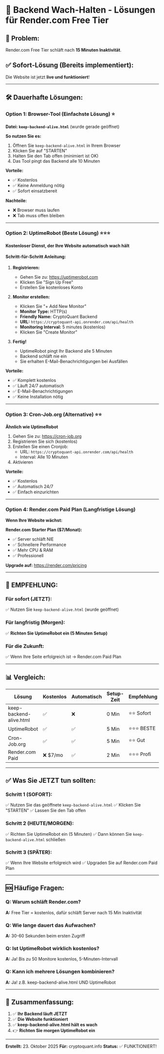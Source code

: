 # 🔧 Backend Wach-Halten - Lösungen für Render.com Free Tier

## 🎯 Problem:
Render.com Free Tier schläft nach **15 Minuten Inaktivität**.

## ✅ Sofort-Lösung (Bereits implementiert):
Die Website ist jetzt **live und funktioniert**!

---

## 🛠️ Dauerhafte Lösungen:

### Option 1: Browser-Tool (Einfachste Lösung) ⭐

**Datei: `keep-backend-alive.html`** (wurde gerade geöffnet)

**So nutzen Sie es:**
1. Öffnen Sie `keep-backend-alive.html` in Ihrem Browser
2. Klicken Sie auf "STARTEN"
3. Halten Sie den Tab offen (minimiert ist OK)
4. Das Tool pingt das Backend alle 10 Minuten

**Vorteile:**
- ✅ Kostenlos
- ✅ Keine Anmeldung nötig
- ✅ Sofort einsatzbereit

**Nachteile:**
- ❌ Browser muss laufen
- ❌ Tab muss offen bleiben

---

### Option 2: UptimeRobot (Beste Lösung) ⭐⭐⭐

**Kostenloser Dienst, der Ihre Website automatisch wach hält**

#### Schritt-für-Schritt Anleitung:

1. **Registrieren:**
   - Gehen Sie zu: https://uptimerobot.com
   - Klicken Sie "Sign Up Free"
   - Erstellen Sie kostenloses Konto

2. **Monitor erstellen:**
   - Klicken Sie "+ Add New Monitor"
   - **Monitor Type:** HTTP(s)
   - **Friendly Name:** CryptoQuant Backend
   - **URL:** `https://cryptoquant-api.onrender.com/api/health`
   - **Monitoring Interval:** 5 minutes (kostenlos)
   - Klicken Sie "Create Monitor"

3. **Fertig!**
   - UptimeRobot pingt Ihr Backend alle 5 Minuten
   - Backend schläft nie ein
   - Sie erhalten E-Mail-Benachrichtigungen bei Ausfällen

**Vorteile:**
- ✅ Komplett kostenlos
- ✅ Läuft 24/7 automatisch
- ✅ E-Mail-Benachrichtigungen
- ✅ Keine Installation nötig

---

### Option 3: Cron-Job.org (Alternative) ⭐⭐

**Ähnlich wie UptimeRobot**

1. Gehen Sie zu: https://cron-job.org
2. Registrieren Sie sich (kostenlos)
3. Erstellen Sie einen Cronjob:
   - URL: `https://cryptoquant-api.onrender.com/api/health`
   - Interval: Alle 10 Minuten
4. Aktivieren

**Vorteile:**
- ✅ Kostenlos
- ✅ Automatisch 24/7
- ✅ Einfach einzurichten

---

### Option 4: Render.com Paid Plan (Langfristige Lösung)

**Wenn Ihre Website wächst:**

**Render.com Starter Plan ($7/Monat):**
- ✅ Server schläft NIE
- ✅ Schnellere Performance
- ✅ Mehr CPU & RAM
- ✅ Professionell

**Upgrade auf:** https://render.com/pricing

---

## 🎯 EMPFEHLUNG:

### Für sofort (JETZT):
✅ Nutzen Sie `keep-backend-alive.html` (wurde geöffnet)

### Für langfristig (Morgen):
✅ **Richten Sie UptimeRobot ein (5 Minuten Setup)**

### Für die Zukunft:
✅ Wenn Ihre Seite erfolgreich ist → Render.com Paid Plan

---

## 📊 Vergleich:

| Lösung | Kostenlos | Automatisch | Setup-Zeit | Empfehlung |
|--------|-----------|-------------|------------|------------|
| keep-backend-alive.html | ✅ | ❌ | 0 Min | ⭐⭐ Sofort |
| UptimeRobot | ✅ | ✅ | 5 Min | ⭐⭐⭐ BESTE |
| Cron-Job.org | ✅ | ✅ | 5 Min | ⭐⭐ Gut |
| Render.com Paid | ❌ $7/mo | ✅ | 2 Min | ⭐⭐⭐ Profi |

---

## ✅ Was Sie JETZT tun sollten:

### Schritt 1 (SOFORT):
✅ Nutzen Sie das geöffnete `keep-backend-alive.html`
✅ Klicken Sie "STARTEN"
✅ Lassen Sie den Tab offen

### Schritt 2 (HEUTE/MORGEN):
✅ Richten Sie UptimeRobot ein (5 Minuten)
✅ Dann können Sie `keep-backend-alive.html` schließen

### Schritt 3 (SPÄTER):
✅ Wenn Ihre Website erfolgreich wird
✅ Upgraden Sie auf Render.com Paid Plan

---

## 🆘 Häufige Fragen:

### Q: Warum schläft Render.com?
**A:** Free Tier = kostenlos, dafür schläft Server nach 15 Min Inaktivität

### Q: Wie lange dauert das Aufwachen?
**A:** 30-60 Sekunden beim ersten Zugriff

### Q: Ist UptimeRobot wirklich kostenlos?
**A:** Ja! Bis zu 50 Monitore kostenlos, 5-Minuten-Intervall

### Q: Kann ich mehrere Lösungen kombinieren?
**A:** Ja! z.B. keep-backend-alive.html UND UptimeRobot

---

## 🎉 Zusammenfassung:

1. ✅ **Ihr Backend läuft JETZT**
2. ✅ **Die Website funktioniert**
3. ✅ **keep-backend-alive.html hält es wach**
4. 👉 **Richten Sie morgen UptimeRobot ein**

---

**Erstellt:** 23. Oktober 2025
**Für:** cryptoquant.info
**Status:** ✅ FUNKTIONIERT!






